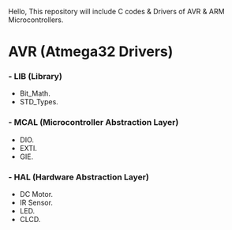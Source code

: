 Hello, This repository will include C codes & Drivers of AVR & ARM Microcontrollers.
# AVR (Atmega32 Drivers)
 ### - LIB (Library)
- Bit_Math.
- STD_Types.
 ### - MCAL (Microcontroller Abstraction Layer)
-  DIO.
-  EXTI.
-  GIE.
 ### - HAL (Hardware Abstraction Layer)
- DC Motor.
- IR Sensor.
- LED.
- CLCD.

